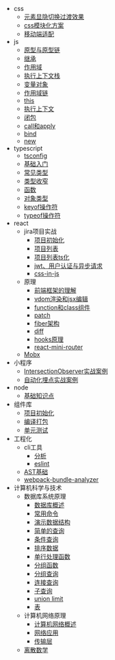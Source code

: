 - css
  - [元素显隐切换过渡效果](css/display.md)
  - [css模块化方案](css/css-modules.md)
  - [移动端适配](css/mobile-fit.md)
- js
  - [原型与原型链](js/prototype.md)
  - [继承](js/inherit.md)
  - [作用域](js/scope.md)
  - [执行上下文栈](js/execute.md)
  - [变量对象](js/variable.md)
  - [作用域链](js/scope-chain.md)
  - [this](js/this.md)
  - [执行上下文](js/execution-context.md)
  - [闭包](js/closure.md)
  - [call和apply](js/call-and-apply.md)
  - [bind](js/bind.md)
  - [new](js/new.md)
- typescript
  - [tsconfig](ts/tsconfig.md)
  - [基础入门](ts/base.md)
  - [常见类型](ts/type.md)
  - [类型收窄](ts/narrowing.md)
  - [函数](ts/fn.md)
  - [对象类型](ts/objectType.md)
  - [keyof操作符](ts/keyof.md)
  - [typeof操作符](ts/typeof.md)
- react
  - jira项目实战
    - [项目初始化](react/jira/init.md)
    - [项目列表](react/jira/list.md)
    - [项目列表ts化](react/jira/ts.md)
    - [jwt、用户认证与异步请求](react/jira/login.md)
    - [css-in-js](react/jira/css-in-js.md)
  - 原理
    - [前端框架的理解](react/principle/frame.md)
    - [vdom渲染和jsx编辑](react/principle/vdom-and-jsx.md)
    - [function和class组件](react/principle/fn-and-class.md)
    - [patch](react/principle/patch.md)
    - [fiber架构](react/principle/fiber.md)
    - [diff](react/principle/diff.md)
    - [hooks原理](react/principle/hooks.md)
    - [react-mini-router](react/principle/react-mini-router.md)
  - [Mobx](react/MobX.md)
- 小程序
  - [IntersectionObserver实战案例](miniprogram/IntersectionObserver.md)
  - [自动化埋点实战案例](miniprogram/track.md)
- node
  - [基础知识点](node/base.md)
- 组件库
  - [项目初始化](components/init.md)
  - [编译打包](components/compile.md)
  - [单元测试](components/test.md)
- 工程化
  - cli工具
    - [分析](project/cli/baseAnalysis.md)
    - [eslint](project/cli/eslint.md)
  - [AST基础](project/ast.md)
  - [webpack-bundle-analyzer](project/analyzer.md)
- 计算机科学与技术
  - 数据库系统原理
    - [数据库概述](mysql/base/overview.md)
    - [常用命令](mysql/base/command.md)
    - [演示数据结构](mysql/base/demo.md)
    - [简单的查询](mysql/base/select.md)
    - [条件查询](mysql/base/conditions-select.md)
    - [排序数据](mysql/base/sort.md)
    - [单行处理函数](mysql/base/single-fn.md)
    - [分组函数](mysql/base/group-fn.md)
    - [分组查询](mysql/base/group-select.md)
    - [连接查询](mysql/base/connect-select.md)
    - [子查询](mysql/base/subquery.md)
    - [union limit](mysql/base/union-limit.md)
    - [表](mysql/base/table.md)
  - 计算机网络原理
    - [计算机网络概述](computer-network/overview.md)
    - [网络应用](computer-network/application.md)
    - [传输层](computer-network/transport.md)
  - [离散数学](zikao/lisan.md)
  <!-- - 高等数学(工本)
    - [空间解析几何与向量代数](maths/one.md) -->


<!-- todo -->

<!-- css -->
<!-- 移动端适配方案（√）, 动画 -->

<!-- 小程序 -->
<!-- 顶部导航组件，吸顶组件（√），埋点，活动页组件，监控, CI/CD，abTest -->

<!-- react -->
<!-- 组件库(√)，低代码平台，路由原理（√），mobx原理, swr, 合成事件 -->

<!-- node -->
<!-- 流 -->

<!-- 浏览器 -->
<!-- 缓存原理 -->

<!-- 工程化 -->
<!-- 调试，包分析（√），构建速度（√），npm私源 -->

<!-- 优化 -->
<!-- 虚拟列表 -->

<!-- 自动化构建工具 -->
<!-- gulp -->
<!-- webpack 简易tinypack， loader（√）， plugin（√）， 热更（√）， tree shaking，esm -->